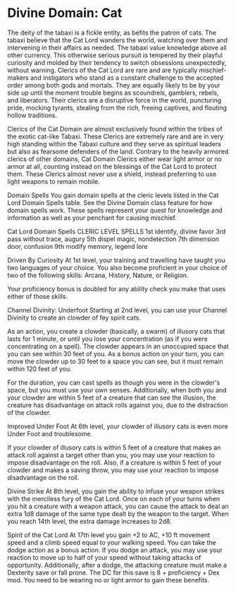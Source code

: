 # Divine Domain: Cat
The deity of the tabaxi is a fickle entity, as befits the patron of cats. The tabaxi believe that the Cat Lord wanders the world, watching over them and intervening in their affairs as needed. The tabaxi value knowledge above all other currency. This otherwise serious pursuit is tempered by their playful curiosity and molded by their tendency to switch obsessions unexpectedly, without warning. Clerics of the Cat Lord are rare and are typically mischief-makers and instigators who stand as a constant challenge to the accepted order among both gods and mortals. They are equally likely to be by your side up until the moment trouble begins as scoundrels, gamblers, rebels, and liberators. Their clerics are a disruptive force in the world, puncturing pride, mocking tyrants, stealing from the rich, freeing captives, and flouting hollow traditions. 

Clerics of the Cat Domain are almost exclusively found within the tribes of the exotic cat-like Tabaxi. These Clerics are extremely rare and are in very high standing within the Tabaxi culture and they serve as spiritual leaders but also as fearsome defenders of the land. Contrary to the heavily armored clerics of other domains, Cat Domain Clerics either wear light armor or no armor at all,  counting instead on the blessings of the Cat Lord to protect them. These Clerics almost never use a shield, instead preferring to use light weapons to remain mobile.

Domain Spells
You gain domain spells at the cleric levels listed in the Cat Lord Domain Spells table. See the Divine Domain class feature for how domain spells work. These spells represent your quest for knowledge and information as well as your penchant for causing mischief.

Cat Lord Domain Spells
CLERIC LEVEL	SPELLS
1st	identify, divine favor
3rd	pass without trace, augury
5th	dispel magic, nondetection
7th	dimension door, confusion
9th	modify memory, legend lore

Driven By Curiosity
At 1st level, your training and travelling have taught you two languages of your choice. You also become proficient in your choice of two of the following skills: Arcana, History, Nature, or Religion.

Your proficiency bonus is doubled for any ability check you make that uses either of those skills.

Channel Divinity: Underfoot
Starting at 2nd level, you can use your Channel Divinity to create an clowder of fey spirit cats.

As an action, you create a clowder (basically, a swarm) of illusory cats that lasts for 1 minute, or until you lose your concentration (as if you were concentrating on a spell). The clowder appears in an unoccupied space that you can see within 30 feet of you. As a bonus action on your turn, you can move the clowder up to 30 feet to a space you can see, but it must remain within 120 feet of you.

For the duration, you can cast spells as though you were in the clowder's space, but you must use your own senses. Additionally, when both you and your clowder are within 5 feet of a creature that can see the illusion, the creature has disadvantage on attack rolls against you, due to the distraction of the clowder.

Improved Under Foot
At 6th level, your clowder of illusory cats is even more Under Foot and troublesome.

If your clowder of illusory cats is within 5 feet of a creature that makes an attack roll against a target other than you, you may use your reaction to impose disadvantage on the roll. Also, if a creature is within 5 feet of your clowder and makes a saving throw, you may use your reaction to impose disadvantage on the roll.

Divine Strike
At 8th level, you gain the ability to infuse your weapon strikes with the merciless fury of the Cat Lord. Once on each of your turns when you hit a creature with a weapon attack, you can cause the attack to deal an extra 1d8 damage of the same type dealt by the weapon to the target. When you reach 14th level, the extra damage increases to 2d8.

Spirit of the Cat Lord
At 17th level you gain +2 to AC, +10 ft movement speed and a climb speed equal to your walking speed. You can take the dodge action as a bonus action. If you dodge an attack, you may use your reaction to move up to half of your speed without taking attacks of opportunity. Additionally, after a dodge, the attacking creature must make a Dexterity save or fall prone. The DC for this save is 8 + proficiency + Dex mod. You need to be wearing no or light armor to gain these benefits.
